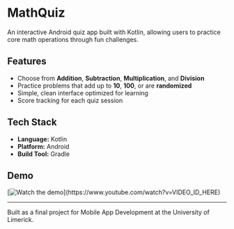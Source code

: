 # MathQuiz

An interactive Android quiz app built with Kotlin, allowing users to practice core math operations through fun challenges.

## Features
- Choose from **Addition**, **Subtraction**, **Multiplication**, and **Division**
- Practice problems that add up to **10**, **100**, or are **randomized**
- Simple, clean interface optimized for learning
- Score tracking for each quiz session

## Tech Stack
- **Language:** Kotlin
- **Platform:** Android
- **Build Tool:** Gradle


## Demo

[![Watch the demo]([https://img.youtube.com/vi/VIDEO_ID_HERE/0.jpg](https://youtu.be/8M98Fg1thB4))](https://www.youtube.com/watch?v=VIDEO_ID_HERE)



---

Built as a final project for Mobile App Development at the University of Limerick.
